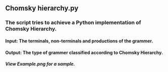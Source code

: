 ## **Chomsky hierarchy.py**

### The script tries to achieve a Python implementation of Chomsky Hierarchy.

#### Input: The terminals, non-terminals and productions of the grammer.
#### Output: The type of grammer classified according to Chomsky Hierarchy.

#### *View Example.png for a sample.*
